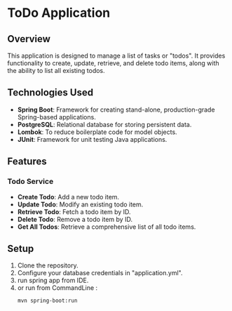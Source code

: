 # ToDo Application

## Overview
This application is designed to manage a list of tasks or "todos". It provides functionality to create, update, retrieve, and delete todo items, along with the ability to list all existing todos.

## Technologies Used
- **Spring Boot**: Framework for creating stand-alone, production-grade Spring-based applications.
- **PostgreSQL**: Relational database for storing persistent data.
- **Lombok**: To reduce boilerplate code for model objects.
- **JUnit**: Framework for unit testing Java applications.

## Features

### Todo Service
- **Create Todo**: Add a new todo item.
- **Update Todo**: Modify an existing todo item.
- **Retrieve Todo**: Fetch a todo item by ID.
- **Delete Todo**: Remove a todo item by ID.
- **Get All Todos**: Retrieve a comprehensive list of all todo items.

## Setup
1. Clone the repository.
2. Configure your database credentials in "application.yml".
3. run spring app from IDE.
4. or run from CommandLine :
   ```bash
   mvn spring-boot:run
